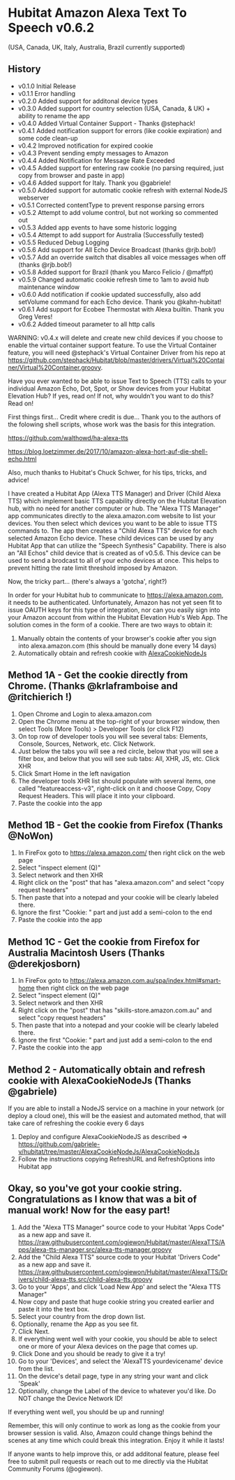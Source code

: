 # Hubitat Amazon Alexa Text To Speech  v0.6.2
(USA, Canada, UK, Italy, Australia, Brazil currently supported)

History
-------
- v0.1.0  Initial Release
- v0.1.1  Error handling
- v0.2.0  Added support for additonal device types
- v0.3.0  Added support for country selection (USA, Canada, & UK) + ability to rename the app
- v0.4.0  Added Virtual Container Support - Thanks @stephack!
- v0.4.1  Added notification support for errors (like cookie expiration) and some code clean-up
- v0.4.2  Improved notification for expired cookie
- v0.4.3  Prevent sending empty messages to Amazon
- v0.4.4  Added Notification for Message Rate Exceeded
- v0.4.5  Added support for entering raw cookie (no parsing required, just copy from browser and paste in app)
- v0.4.6  Added support for Italy.  Thank you @gabriele!
- v0.5.0  Added support for automatic cookie refresh with external NodeJS webserver
- v0.5.1  Corrected contentType to prevent response parsing errors
- v0.5.2  Attempt to add volume control, but not working so commented out
- v0.5.3  Added app events to have some historic logging
- v0.5.4  Attempt to add support for Australia (Successfully tested)
- v0.5.5  Reduced Debug Logging
- v0.5.6  Add support for All Echo Device Broadcast (thanks @rjb.bob!)
- v0.5.7  Add an override switch that disables all voice messages when off (thanks @rjb.bob!)
- v0.5.8  Added support for Brazil (thank you Marco Felicio / @maffpt)
- v0.5.9  Changed automatic cookie refresh time to 1am to avoid hub maintenance window
- v0.6.0  Add notification if cookie updated successfully, also add setVolume command for each Echo device.  Thank you @kahn-hubitat!  
- v0.6.1  Add support for Ecobee Thermostat with Alexa builtin.  Thank you Greg Veres!
- v0.6.2  Added timeout parameter to all http calls

WARNING: v0.4.x will delete and create new child devices if you choose to enable the virtual container support feature.  To use the Virtual Container feature, you will need @stephack's Virtual Container Driver from his repo at https://github.com/stephack/Hubitat/blob/master/drivers/Virtual%20Container/Virtual%20Container.groovy.


Have you ever wanted to be able to issue Text to Speech (TTS) calls to your individual Amazon Echo, Dot, Spot, or Show devices from your Hubitat Elevation Hub?  If yes, read on!  If not, why wouldn't you want to do this?  Read on!

First things first...  Credit where credit is due...  Thank you to the authors of the folowing shell scripts, whose work was the basis for this integration.

  https://github.com/walthowd/ha-alexa-tts

  https://blog.loetzimmer.de/2017/10/amazon-alexa-hort-auf-die-shell-echo.html

Also, much thanks to Hubitat's Chuck Schwer, for his tips, tricks, and advice!


I have created a Hubitat App (Alexa TTS Manager) and Driver (Child Alexa TTS) which implement basic TTS capability directly on the Hubitat Elevation hub, with no need for another computer or hub.  The "Alexa TTS Manager" app communicates directly to the alexa.amazon.com website to list your devices.  You then select which devices you want to be able to issue TTS commands to.  The app then creates a "Child Alexa TTS" device for each selected Amazon Echo device.  These child devices can be used by any Hubitat App that can utilize the "Speech Synthesis" Capability. There is also an "All Echos" child device that is created as of v0.5.6.  This device can be used to send a brodcast to all of your echo devices at once.  This helps to prevent hitting the rate limit threshold imposed by Amazon.

Now, the tricky part...  (there's always a 'gotcha', right?)

In order for your Hubitat hub to communicate to https://alexa.amazon.com, it needs to be authenticated.  Unfortunately, Amazon has not yet seen fit to issue OAUTH keys for this type of integration, nor can you easily sign into your Amazon account from within the Hubitat Elevation Hub's Web App.  The solution comes in the form of a cookie. 
There are two ways to obtain it:
1) Manually obtain the contents of your browser's cookie after you sign into alexa.amazon.com (this should be manually done every 14 days)
2) Automatically obtain and refresh cookie with [AlexaCookieNodeJs](https://github.com/gabriele-v/hubitat/tree/master/AlexaCookieNodeJs/AlexaCookieNodeJs)

Method 1A - Get the cookie directly from Chrome.  (Thanks @krlaframboise and @ritchierich !)
-----------------------------------------------------------------------------------------------------
1) Open Chrome and Login to alexa.amazon.com
2) Open the Chrome menu at the top-right of your browser window, then select Tools (More Tools) > Developer Tools (or click F12)
3) On top row of developer tools you will see several tabs: Elements, Console, Sources, Network, etc. Click Network.
4) Just below the tabs you will see a red circle, below that you will see a filter box, and below that you will see sub tabs: All, XHR, JS, etc. Click XHR
5) Click Smart Home in the left navigation
6) The developer tools XHR list should populate with several items, one called "featureaccess-v3", right-click on it and choose Copy, Copy Request Headers. This will place it into your clipboard.
7) Paste the cookie into the app

Method 1B - Get the cookie from Firefox (Thanks @NoWon)
-------------------------------------------------------------------------------------------------------
1) In FireFox goto to https://alexa.amazon.com/ then right click on the web page
2) Select "inspect element (Q)"
3) Select network and then XHR
4) Right click on the "post" that has "alexa.amazon.com" and select "copy request headers"
5) Then paste that into a notepad and your cookie will be clearly labeled there.
6) Ignore the first "Cookie: " part and just add a semi-colon to the end
7) Paste the cookie into the app

Method 1C - Get the cookie from Firefox for Australia Macintosh Users (Thanks @derekjosborn)
-------------------------------------------------------------------------------------------------------
1) In FireFox goto to https://alexa.amazon.com.au/spa/index.html#smart-home then right click on the web page
2) Select "inspect element (Q)"
3) Select network and then XHR
4) Right click on the "post" that has "skills-store.amazon.com.au" and select "copy request headers"
5) Then paste that into a notepad and your cookie will be clearly labeled there.
6) Ignore the first "Cookie: " part and just add a semi-colon to the end
7) Paste the cookie into the app

Method 2 - Automatically obtain and refresh cookie with AlexaCookieNodeJs (Thanks @gabriele)
-------------------------------------------------------------------------------------------------------
If you are able to install a NodeJS service on a machine in your network (or deploy a cloud one), this will be the easiest and automated method, that will take care of refreshing the cookie every 6 days
1) Deploy and configure AlexaCookieNodeJS as described => https://github.com/gabriele-v/hubitat/tree/master/AlexaCookieNodeJs/AlexaCookieNodeJs
2) Follow the instructions copying RefreshURL and RefreshOptions into Hubitat app

Okay, so you've got your cookie string.  Congratulations as I know that was a bit of manual work!  Now for the easy part!
-----------------------------------------------------------------------------------------------------
1) Add the "Alexa TTS Manager" source code to your Hubitat 'Apps Code" as a new app and save it. https://raw.githubusercontent.com/ogiewon/Hubitat/master/AlexaTTS/Apps/alexa-tts-manager.src/alexa-tts-manager.groovy
2) Add the "Child Alexa TTS" source code to your Hubitat 'Drivers Code" as a new app and save it. https://raw.githubusercontent.com/ogiewon/Hubitat/master/AlexaTTS/Drivers/child-alexa-tts.src/child-alexa-tts.groovy
3) Go to your 'Apps', and click 'Load New App' and select the "Alexa TTS Manager"
4) Now copy and paste that huge cookie string you created earlier and paste it into the text box.  
5) Select your country from the drop down list.
6) Optionally, rename the App as you see fit.
7) Click Next.
8) If everything went well with your cookie, you should be able to select one or more of your Alexa devices on the page that comes up.
9) Click Done and you should be ready to give it a try!
10) Go to your 'Devices', and select the 'AlexaTTS yourdevicename' device from the list.  
11) On the device's detail page, type in any string your want and click 'Speak'
12) Optionally, change the Label of the device to whatever you'd like.  Do NOT change the Device Network ID!

If everything went well, you should be up and running!

Remember, this will only continue to work as long as the cookie from your browser session is valid.  Also, Amazon could change things behind the scenes at any time which could break this integration.  Enjoy it while it lasts!

If anyone wants to help improve this, or add additonal feature, please feel free to submit pull requests or reach out to me directly via the Hubitat Community Forums (@ogiewon).
